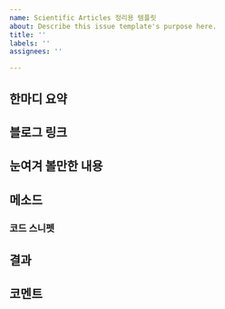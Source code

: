 ```yaml
---
name: Scientific Articles 정리용 템플릿
about: Describe this issue template's purpose here.
title: ''
labels: ''
assignees: ''

---
```


## 한마디 요약

## 블로그 링크

## 눈여겨 볼만한 내용

## 메소드

### 코드 스니펫

## 결과

## 코멘트
